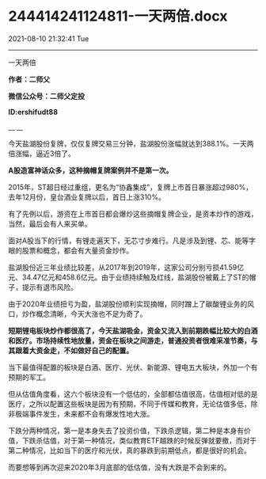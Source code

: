 # 244414241124811-一天两倍.docx

2021-08-10 21:32:41 Tue

----

一天两倍

__作者：二师父__

__微信公众号：二师父定投__

__ID:ershifudt88__

__ __

今天盐湖股份复牌，仅仅复牌交易三分钟，盐湖股份涨幅就达到388\.1%。一天两倍涨幅，逼近3倍了。

__A股造富神话众多，这种摘帽复牌案例并不是第一次。__

2015年，ST超日经过重组，更名为“协鑫集成”，复牌上市首日暴涨超过980%，去年12月份，皇台酒业复牌以后，首日上涨310%。

有了先例以后，游资在上市首日都会爆炒这些摘帽复牌企业，是资本炒作的游戏，当然，最后会有人来买单。

面对A股当下的行情，有锂走遍天下，无芯寸步难行。凡是涉及到锂、芯、能等字眼的股票和概念，都会有大量资金炒作。

盐湖股份近三年业绩比较差，从2017年到2019年，这家公司分别亏损41\.59亿元、34\.47亿元和458\.6亿元。由于业绩持续触及红线，盐湖股份被戴上了ST的帽子，提示有退市风险。

由于2020年业绩扭亏为盈，盐湖股份顺利实现摘帽，同时蹭上了碳酸锂业务的风口，炒作概念清晰，今天大涨也不足为奇了。

__短期锂电板块炒作都很高了，今天盐湖吸金，资金又流入到前期跌幅比较大的白酒和医疗。市场持续性地放量，资金在板块之间游走，普通投资者很难采准节奏，与其跟着大资金走，不如做好自己的配置。__

当下最值得配置的板块是白酒、医疗、光伏、新能源、锂电五大板块，外加一个有预期的军工。

但从估值角度看，这六个板块没有一个低估的，全部都估值很高，估值相对低的是医疗，之所以配置这些板块是因为有预期，不同于传媒和教育，无论估值多低，除非极端事件发生，未来都不会有爆发性地大涨。

下跌分两种情况，第一是本身失去了投资价值，下跌杀逻辑，第二种是本身有价值，下跌杀估值，对于第一种情况，类似教育ETF越跌的时候反弹就要撤，而对于第二种情况，比如当下的医疗和光伏，真的暴跌到前期低点，都是很好的机会。

而要想等到再次迎来2020年3月底部的低估值，没有大跌是不会到来的。

